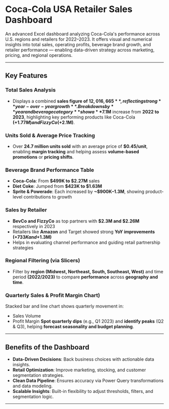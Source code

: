 # Coca-Cola USA Retailer Sales Dashboard

An advanced Excel dashboard analyzing Coca-Cola's performance across U.S. regions and retailers for 2022–2023. It offers visual and numerical insights into total sales, operating profits, beverage brand growth, and retailer performance — enabling data-driven strategy across marketing, pricing, and regional operations.

---

## Key Features

### Total Sales Analysis  
- Displays a combined **sales figure of $12,016,665**, reflecting strong **year-over-year growth**. Breakdowns by **year and beverage category** show a **$7.1M** increase from **2022 to 2023**, highlighting key performing products like Coca-Cola **(+$1.77M) and FizzyCo (+$2.1M)**.

### Units Sold & Average Price Tracking  
- Over **24.7 million units sold** with an average price of **$0.45/unit**, enabling **margin tracking** and helping assess **volume-based promotions** or **pricing shifts**.

### Beverage Brand Performance Table 
- **Coca-Cola**: From **$499K to $2.27M** sales
- **Diet Coke**: Jumped from **$423K to $1.63M**
- **Sprite & Powerade**: Each increased by **~$900K–1.3M**, showing product-level contributions to growth

### Sales by Retailer  
- **BevCo and FizzyCo** as top partners with **$2.3M and $2.26M** respectively in 2023
- Retailers like **Amazon** and Target showed strong **YoY improvements (+$733K and +$1.3M)**
- Helps in evaluating channel performance and guiding retail partnership strategies

### Regional Filtering (via Slicers) 
- Filter by **region (Midwest, Northeast, South, Southeast, West)** and time period **(2022/2023)** to compare **performance** across **geography and time**.

### Quarterly Sales & Profit Margin Chart) 
Stacked bar and line chart shows quarterly movement in:
- Sales Volume
- Profit Margin
**Spot quarterly dips** (e.g., Q1 2023) and **identify peaks** (Q2 & Q3), helping **forecast seasonality and budget planning**.

---

## Benefits of the Dashboard

- **Data-Driven Decisions**: Back business choices with actionable data insights.  
- **Retail Optimization**: Improve marketing, stocking, and customer segmentation strategies.  
- **Clean Data Pipeline**: Ensures accuracy via Power Query transformations and data modeling.  
- **Scalable Insights**: Built-in flexibility to adjust thresholds, filters, and segmentation logic.

---
